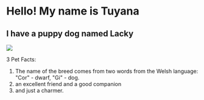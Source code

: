 # Hello! My name is Tuyana

## I have a puppy dog named Lacky

![](C:\Users\tuyan\Desktop\korgi-3.jpg)


3 Pet Facts:
1. The name of the breed comes from two words from the Welsh language: "Cor" - dwarf, "Gi" - dog.
2. an excellent friend and a good companion
3. and just a charmer.
